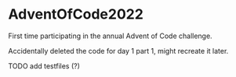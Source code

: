 # AdventOfCode2022
First time participating in the annual Advent of Code challenge. 

Accidentally deleted the code for day 1 part 1, might recreate it later.

TODO add testfiles (?)
